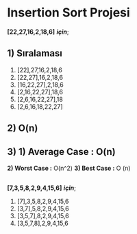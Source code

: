 # Insertion Sort Projesi
**[22,27,16,2,18,6]** ***için***;
## 1) Sıralaması

1. [22],27,16,2,18,6
2. [22,27],16,2,18,6
3. [16,22,27],2,18,6
4. [2,16,22,27],18,6
5. [2,6,16,22,27],18
6. [2,6,16,18,22,27]
## 2) O(n) 
## 3) **1) Average Case :** O(n) 
**2) Worst Case :** O(n^2) 
**3) Best Case :** O (n)
## 
**[7,3,5,8,2,9,4,15,6]** ***için***;
1. [7],3,5,8,2,9,4,15,6
2. [3,7],5,8,2,9,4,15,6
3. [3,5,7],8,2,9,4,15,6
4. [3,5,7,8],2,9,4,15,6



